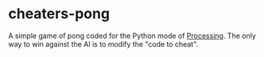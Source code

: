 # cheaters-pong
A simple game of pong coded for the Python mode of [Processing](https://processing.org/). The only way to win against the AI is to modify the "code to cheat".
